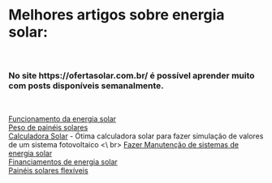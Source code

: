 <h1>Melhores artigos sobre energia solar:</h1> <br>
<h3>No site https://ofertasolar.com.br/ é possível aprender muito com posts disponíveis semanalmente.</h3> <br>

[Funcionamento da energia solar](https://ofertasolar.com.br/tecnologia/como-funciona-energia-solar/) <br>
[Peso de painéis solares](https://ofertasolar.com.br/geral/peso-de-placas-solares/)<br>
[Calculadora Solar](https://ofertasolar.com.br/calculadora-solar/) - Ótima calculadora solar para fazer simulação de valores de um sistema fotovoltaico <\ br>
[Fazer Manutenção de sistemas de energia solar](https://ofertasolar.com.br/instalacao/manutencao-energia-solar/) <br>
[Financiamentos de energia solar](https://ofertasolar.com.br/financiamento/financiamento-de-sistemas-fotovoltaicos/) <br>
[Painéis solares flexíveis](https://ofertasolar.com.br/geral/painel-solar-flexivel/)
